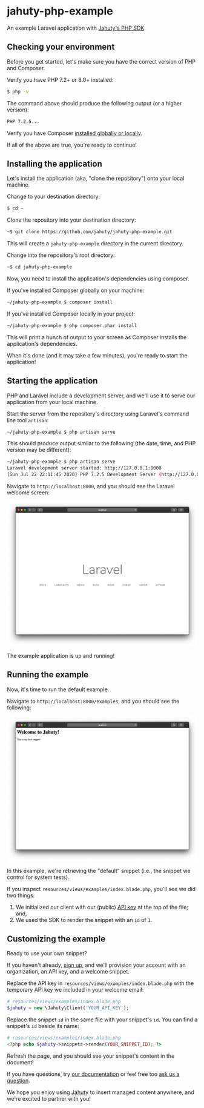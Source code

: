 # jahuty-php-example

An example Laravel application with [Jahuty's PHP SDK](https://docs.jahuty.com/sdks/php).

## Checking your environment

Before you get started, let's make sure you have the correct version of PHP and Composer.

Verify you have PHP 7.2+ or 8.0+ installed:

```bash
$ php -v
```

The command above should produce the following output (or a higher version):

```bash
PHP 7.2.5...
```

Verify you have Composer [installed globally or locally](https://getcomposer.org/doc/00-intro.md).

If all of the above are true, you're ready to continue!

## Installing the application

Let's install the application (aka, "clone the repository") onto your local machine.

Change to your destination directory:

```bash
$ cd ~
```

Clone the repository into your destination directory:

```bash
~$ git clone https://github.com/jahuty/jahuty-php-example.git
```

This will create a `jahuty-php-example` directory in the current directory.

Change into the repository's root directory:

```bash
~$ cd jahuty-php-example
```

Now, you need to install the application's dependencies using composer.

If you've installed Composer globally on your machine:

```bash
~/jahuty-php-example $ composer install
```

If you've installed Composer locally in your project:

```bash
~/jahuty-php-example $ php composer.phar install
```

This will print a bunch of output to your screen as Composer installs the application's dependencies.

When it's done (and it may take a few minutes), you're ready to start the application!

## Starting the application

PHP and Laravel include a development server, and we'll use it to serve our application from your local machine.

Start the server from the repository's directory using Laravel's command line tool `artisan`:

```bash
~/jahuty-php-example $ php artisan serve
```

This should produce output similar to the following (the date, time, and PHP version may be different):

```bash
~/jahuty-php-example $ php artisan serve
Laravel development server started: http://127.0.0.1:8000
[Sun Jul 22 22:11:45 2020] PHP 7.2.5 Development Server (http://127.0.0.1:8000) started
```

Navigate to `http://localhost:8000`, and you should see the Laravel welcome screen:

![Laravel default welcome screen](https://github.com/jahuty/jahuty-php-example/blob/master/public/welcome.png)

The example application is up and running!

## Running the example

Now, it's time to run the default example.

Navigate to `http://localhost:8000/examples`, and you should see the following:

![Jahuty example](https://github.com/jahuty/jahuty-php-example/blob/master/public/example.png)

In this example, we're retrieving the "default" snippet (i.e., the snippet we control for system tests).

If you inspect `resources/views/examples/index.blade.php`, you'll see we did two things:

1. We initialized our client with our (public) [API key](https://www.jahuty.com/docs/api#authentication) at the top of the file; and,
1. We used the SDK to render the snippet with an `id` of `1`.

## Customizing the example

Ready to use your own snippet?

If you haven't already, [sign up](https://www.jahuty.com/users/sign_up), and we'll provision your account with an organization, an API key, and a welcome snippet.

Replace the API key in `resources/views/examples/index.blade.php` with the temporary API key we included in your welcome email:

```php
# resources/views/examples/index.blade.php
$jahuty = new \Jahuty\Client('YOUR_API_KEY');
```

Replace the snippet `id` in the same file with your snippet's `id`. You can find a snippet's `id` beside its name:

```php
# resources/views/examples/index.blade.php
<?php echo $jahuty->snippets->render(YOUR_SNIPPET_ID); ?>
```

Refresh the page, and you should see your snippet's content in the document!

If you have questions, try [our documentation](https://docs.jahuty.com) or feel free too [ask us a question](https://www.jahuty.com/contact).

We hope you enjoy using [Jahuty](https://www.jahuty.com) to insert managed content anywhere, and we're excited to partner with you!
